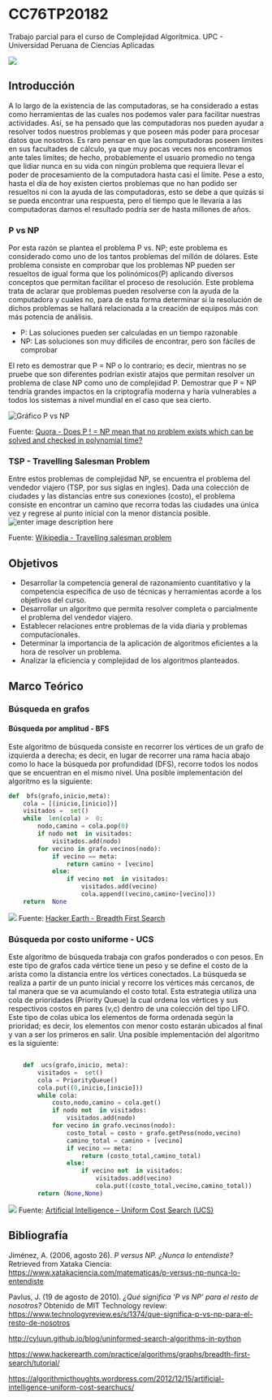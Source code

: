 # CC76TP20182
Trabajo parcial para el curso de Complejidad Algorítmica. UPC - Universidad Peruana de Ciencias Aplicadas

![](https://media.giphy.com/media/VD9NtdBN9CwqQ/giphy.gif)

## Introducción
A lo largo de la existencia de las computadoras, se ha considerado a estas como herramientas de las cuales nos podemos valer para facilitar nuestras actividades. Así, se ha pensado que las computadoras nos pueden ayudar a resolver todos nuestros problemas y que poseen más poder para procesar datos que nosotros. Es raro pensar en que las computadoras poseen limites en sus facultades de cálculo, ya que muy pocas veces nos encontramos ante tales limites; de hecho, probablemente el usuario promedio no tenga que lidiar nunca en su vida con ningún problema que requiera llevar el poder de procesamiento de la computadora hasta casi el límite. Pese a esto, hasta el día de hoy existen ciertos problemas que no han podido ser resueltos ni con la ayuda de las computadoras, esto se debe a que quizás si se pueda encontrar una respuesta, pero el tiempo que le llevaría a las computadoras darnos el resultado podría ser de hasta millones de años.

### P vs NP
Por esta razón se plantea el problema P vs. NP; este problema es considerado como uno de los tantos problemas del millón de dólares. Este problema consiste en comprobar que los problemas NP pueden ser resueltos de igual forma que los polinómicos(P) aplicando diversos conceptos que permitan facilitar el proceso de resolución. Este problema trata de aclarar que problemas pueden resolverse con la ayuda de la computadora y cuales no, para de esta forma determinar si la resolución de dichos problemas se hallará relacionada a la creación de equipos más con más potencia de análisis.

 - P: Las soluciones pueden ser calculadas en un tiempo razonable
 - NP: Las soluciones son muy dificiles de encontrar, pero son fáciles de comprobar

El reto es demostrar que P = NP o lo contrario; es decir, mientras no se pruebe que son diferentes podrían existir atajos que permitan resolver un problema de clase NP como uno de complejidad P. Demostrar que P = NP tendría grandes impactos en la criptografía moderna y haría vulnerables a todos los sistemas a nivel mundial en el caso que sea cierto.

![Gráfico P vs NP](https://qph.fs.quoracdn.net/main-qimg-29c826310da7fed7e085181bafc99598)

Fuente: [Quora - Does P ! = NP mean that no problem exists which can be solved and checked in polynomial time?](https://www.quora.com/Does-P-NP-mean-that-no-problem-exists-which-can-be-solved-and-checked-in-polynomial-time)

### TSP - Travelling Salesman Problem
Entre estos problemas de complejidad NP, se encuentra el problema del vendedor viajero (TSP, por sus siglas en ingles). Dada una colección de ciudades y las distancias entre sus conexiones (costo), el  problema consiste en encontrar un camino que recorra todas las ciudades una única vez y regrese al punto inicial con la menor distancia posible.
![enter image description here](https://upload.wikimedia.org/wikipedia/commons/thumb/2/2a/Aco_TSP.svg/600px-Aco_TSP.svg.png)

Fuente: [Wikipedia - Travelling salesman problem](https://en.wikipedia.org/wiki/Travelling_salesman_problem)
## Objetivos

 - Desarrollar la competencia general de razonamiento cuantitativo y la competencia específica de uso de técnicas y herramientas acorde a los objetivos del curso.
 - Desarrollar un algoritmo que permita resolver completa o parcialmente el problema del vendedor viajero.
 - Establecer relaciones entre problemas de la vida diaria y problemas computacionales.
 - Determinar la importancia de la aplicación de algoritmos eficientes a la hora de resolver un problema.
 - Analizar la eficiencia y complejidad de los algoritmos planteados.

## Marco Teórico

### Búsqueda en grafos
#### Búsqueda por amplitud - BFS
Este algoritmo de búsqueda consiste en recorrer los vértices de un grafo de izquierda a derecha; es decir, en lugar de recorrer una rama hacia abajo como lo hace la búsqueda por profundidad (DFS), recorre todos los nodos que se encuentran en el mismo nivel. Una posible implementación del algoritmo es la siguiente:
```python
def  bfs(grafo,inicio,meta):
	cola = [(inicio,[inicio])]
	visitados =  set()
	while  len(cola) >  0:
		nodo,camino = cola.pop(0)
		if nodo not  in visitados:
			visitados.add(nodo)
		for vecino in grafo.vecinos(nodo):
			if vecino == meta:
				return camino + [vecino]
			else:
				if vecino not  in visitados:
					visitados.add(vecino)
					cola.append((vecino,camino+[vecino]))
	return  None
```


![](https://he-s3.s3.amazonaws.com/media/uploads/fdec3c2.jpg)
Fuente: [Hacker Earth - Breadth First Search](https://www.hackerearth.com/practice/algorithms/graphs/breadth-first-search/tutorial/)

### Búsqueda por costo uniforme - UCS

Este algoritmo de búsqueda trabaja con grafos ponderados o con pesos. En este tipo de grafos cada vértice tiene un peso y se define el costo de la arista como la distancia entre los vértices conectados. La búsqueda se realiza a partir de un punto inicial y recorre los vértices más cercanos, de tal manera que se va acumulando el costo total. Esta estrategia utiliza una cola de prioridades (Priority Queue) la cual ordena los vértices y sus respectivos costos en pares (v,c) dentro de una colección del tipo LIFO. Este tipo de colas ubica los elementos de forma ordenada según la prioridad; es decir, los elementos con menor costo estarán ubicados al final y van a ser los primeros en  salir. Una posible implementación del algoritmo es la siguiente:

``` python

    def  ucs(grafo,inicio, meta):
	    visitados =  set()
	    cola = PriorityQueue()
	    cola.put((0,inicio,[inicio]))
	    while cola:
		    costo,nodo,camino = cola.get()
		    if nodo not  in visitados:
			    visitados.add(nodo)
		    for vecino in grafo.vecinos(nodo):
			    costo_total = costo + grafo.getPeso(nodo,vecino)
			    camino_total = camino + [vecino]
			    if vecino == meta:
				    return (costo_total,camino_total)
				else:
				    if vecino not  in visitados:
					    visitados.add(vecino)
					    cola.put((costo_total,vecino,camino_total))
	    return (None,None)
```
![](https://algorithmicthoughts.files.wordpress.com/2012/12/searchtree.png?w=348&h=364)
Fuente: [Artificial Intelligence – Uniform Cost Search (UCS)](https://algorithmicthoughts.wordpress.com/2012/12/15/artificial-intelligence-uniform-cost-searchucs/)
## Bibliografía

Jiménez, A. (2006, agosto 26). _P versus NP. ¿Nunca lo entendiste?_ Retrieved from Xataka Ciencia: https://www.xatakaciencia.com/matematicas/p-versus-np-nunca-lo-entendiste

Pavlus, J. (19 de agosto de 2010). _¿Qué significa 'P vs NP' para el resto de nosotros?_ Obtenido de MIT Technology review: https://www.technologyreview.es/s/1374/que-significa-p-vs-np-para-el-resto-de-nosotros

http://cyluun.github.io/blog/uninformed-search-algorithms-in-python

https://www.hackerearth.com/practice/algorithms/graphs/breadth-first-search/tutorial/

https://algorithmicthoughts.wordpress.com/2012/12/15/artificial-intelligence-uniform-cost-searchucs/
